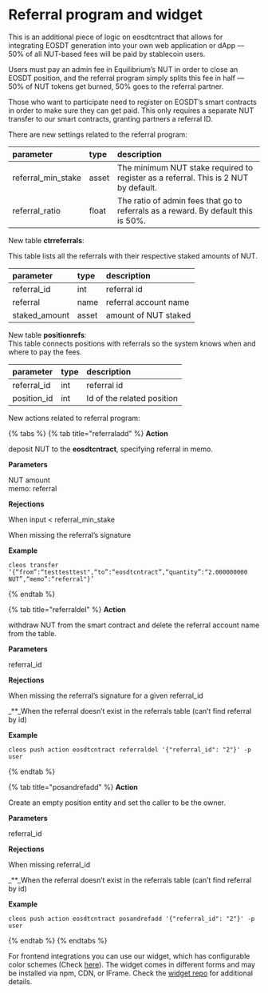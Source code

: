 # Referral program and widget

This is an additional piece of logic on eosdtcntract that allows for integrating EOSDT generation into your own web application or dApp — 50% of all NUT-based fees will be paid by stablecoin users.

Users must pay an admin fee in Equilibrium’s NUT in order to close an EOSDT position, and the referral program simply splits this fee in half — 50% of NUT tokens get burned, 50% goes to the referral partner.

Those who want to participate need to register on EOSDT’s smart contracts in order to make sure they can get paid. This only requires a separate NUT transfer to our smart contracts, granting partners a referral ID.

There are new settings related to the referral program:

| **parameter** | **type** | **description** |
| :--- | :--- | :--- |
| referral\_min\_stake | asset  | The minimum NUT stake required to register as a referral. This is 2 NUT by default. |
| referral\_ratio | float | The ratio of admin fees that go to referrals as a reward. By default this is 50%. |

New table **ctrreferrals**:

This table lists all the referrals with their respective staked amounts of NUT.

| **parameter** | **type** | **description** |
| :--- | :--- | :--- |
| referral\_id | int | referral id |
| referral | name | referral account name |
| staked\_amount | asset | amount of NUT staked |

New table **positionrefs**:  
This table connects positions with referrals so the system knows when and where to pay the fees.

| **parameter** | **type** | **description** |
| :--- | :--- | :--- |
| referral\_id | int | referral id |
| position\_id | int | Id of the related position |

New actions related to referral program:

{% tabs %}
{% tab title="referraladd" %}
**Action**

deposit NUT to the **eosdtcntract**, specifying referral in memo.

**Parameters**

NUT amount  
memo: referral

**Rejections**

When input &lt; referral\_min\_stake

When missing the referral’s signature

**Example**

```text
cleos transfer ‘{“from”:“testtesttest",“to”:“eosdtcntract”,“quantity”:“2.000000000 NUT”,“memo”:“referral"}’
```
{% endtab %}

{% tab title="referraldel" %}
**Action**

withdraw NUT from the smart contract and delete the referral account name from the table.

**Parameters**

referral\_id

**Rejections**

When missing the referral’s signature for a given referral\_id

_\*\*_When the referral doesn’t exist in the referrals table \(can’t find referral by id\)

**Example**

```text
cleos push action eosdtcntract referraldel '{"referral_id": "2"}' -p user
```
{% endtab %}

{% tab title="posandrefadd" %}
**Action**

Create an empty position entity and set the caller to be the owner.

**Parameters**

referral\_id

**Rejections**

When missing referral\_id

_\*\*_When the referral doesn’t exist in the referrals table \(can’t find referral by id\)

**Example**

```text
cleos push action eosdtcntract posandrefadd '{"referral_id": "2"}' -p user
```
{% endtab %}
{% endtabs %}

For frontend integrations you can use our widget, which has configurable color schemes \(Check [here](https://partner.eosdt.com/en)\). The widget comes in different forms and may be installed via npm, CDN, or IFrame. Check the [widget repo](https://github.com/equilibrium-eosdt/widget) for additional details.

